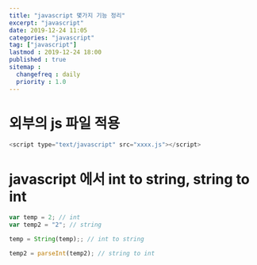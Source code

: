 ```yaml
---
title: "javascript 몇가지 기능 정리"
excerpt: "javascript"
date: 2019-12-24 11:05
categories: "javascript"
tag: ["javascript"]
lastmod : 2019-12-24 18:00
published : true
sitemap :
  changefreq : daily
  priority : 1.0
---
```


# 외부의 js 파일 적용


```javascript
<script type="text/javascript" src="xxxx.js"></script>
```


# javascript 에서 int to string, string to int

```javascript
var temp = 2; // int
var temp2 = "2"; // string

temp = String(temp);; // int to string

temp2 = parseInt(temp2); // string to int
```
